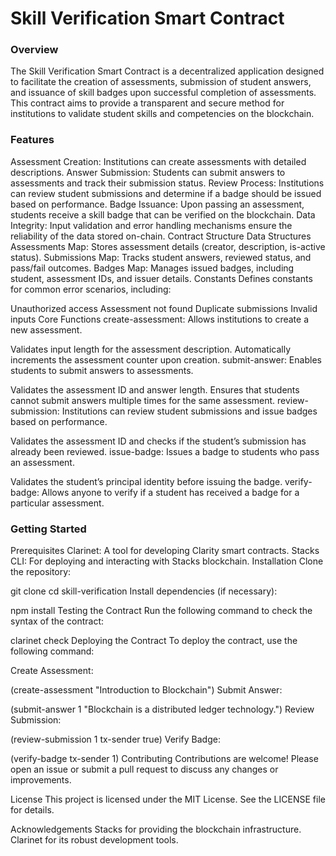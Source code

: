 # Skill Verification Smart Contract

### Overview
The Skill Verification Smart Contract is a decentralized application designed to facilitate the creation of assessments, submission of student answers, and issuance of skill badges upon successful completion of assessments. This contract aims to provide a transparent and secure method for institutions to validate student skills and competencies on the blockchain.

### Features
Assessment Creation: Institutions can create assessments with detailed descriptions.
Answer Submission: Students can submit answers to assessments and track their submission status.
Review Process: Institutions can review student submissions and determine if a badge should be issued based on performance.
Badge Issuance: Upon passing an assessment, students receive a skill badge that can be verified on the blockchain.
Data Integrity: Input validation and error handling mechanisms ensure the reliability of the data stored on-chain.
Contract Structure
Data Structures
Assessments Map: Stores assessment details (creator, description, is-active status).
Submissions Map: Tracks student answers, reviewed status, and pass/fail outcomes.
Badges Map: Manages issued badges, including student, assessment IDs, and issuer details.
Constants
Defines constants for common error scenarios, including:

Unauthorized access
Assessment not found
Duplicate submissions
Invalid inputs
Core Functions
create-assessment: Allows institutions to create a new assessment.

Validates input length for the assessment description.
Automatically increments the assessment counter upon creation.
submit-answer: Enables students to submit answers to assessments.

Validates the assessment ID and answer length.
Ensures that students cannot submit answers multiple times for the same assessment.
review-submission: Institutions can review student submissions and issue badges based on performance.

Validates the assessment ID and checks if the student’s submission has already been reviewed.
issue-badge: Issues a badge to students who pass an assessment.

Validates the student’s principal identity before issuing the badge.
verify-badge: Allows anyone to verify if a student has received a badge for a particular assessment.

### Getting Started
Prerequisites
Clarinet: A tool for developing Clarity smart contracts.
Stacks CLI: For deploying and interacting with Stacks blockchain.
Installation
Clone the repository:

git clone <repository-url>
cd skill-verification
Install dependencies (if necessary):


npm install
Testing the Contract
Run the following command to check the syntax of the contract:


clarinet check
Deploying the Contract
To deploy the contract, use the following command:

Create Assessment:


(create-assessment "Introduction to Blockchain")
Submit Answer:


(submit-answer 1 "Blockchain is a distributed ledger technology.")
Review Submission:


(review-submission 1 tx-sender true)
Verify Badge:


(verify-badge tx-sender 1)
Contributing
Contributions are welcome! Please open an issue or submit a pull request to discuss any changes or improvements.

License
This project is licensed under the MIT License. See the LICENSE file for details.

Acknowledgements
Stacks for providing the blockchain infrastructure.
Clarinet for its robust development tools.
